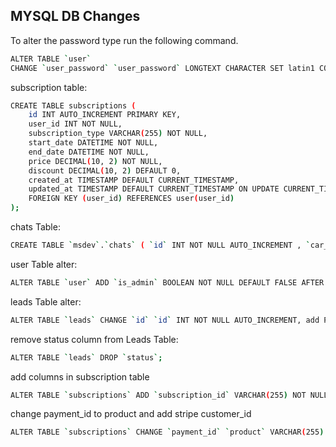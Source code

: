 ## MYSQL DB Changes

To alter the password type run the following command.

```bash
ALTER TABLE `user`
CHANGE `user_password` `user_password` LONGTEXT CHARACTER SET latin1 COLLATE latin1_swedish_ci NOT NULL;
```

subscription table:

```bash
CREATE TABLE subscriptions (
    id INT AUTO_INCREMENT PRIMARY KEY,
    user_id INT NOT NULL,
    subscription_type VARCHAR(255) NOT NULL,
    start_date DATETIME NOT NULL,
    end_date DATETIME NOT NULL,
    price DECIMAL(10, 2) NOT NULL,
    discount DECIMAL(10, 2) DEFAULT 0,
    created_at TIMESTAMP DEFAULT CURRENT_TIMESTAMP,
    updated_at TIMESTAMP DEFAULT CURRENT_TIMESTAMP ON UPDATE CURRENT_TIMESTAMP,
    FOREIGN KEY (user_id) REFERENCES user(user_id)
);
```

chats Table:

```bash
CREATE TABLE `msdev`.`chats` ( `id` INT NOT NULL AUTO_INCREMENT , `car_crawled_id` INT NOT NULL , `from_user` INT NOT NULL , `to_user` INT NOT NULL , `message` LONGTEXT NULL DEFAULT NULL , `attachment` LONGTEXT NULL DEFAULT NULL , `is_read` INT NOT NULL DEFAULT '0' , `created_at` TIMESTAMP NOT NULL DEFAULT CURRENT_TIMESTAMP , `deleted_at` TIMESTAMP NULL DEFAULT NULL , PRIMARY KEY (`id`)) ENGINE = InnoDB;
```

user Table alter:

```bash
ALTER TABLE `user` ADD `is_admin` BOOLEAN NOT NULL DEFAULT FALSE AFTER `user_password_ori`;
```

leads Table alter:

```bash
ALTER TABLE `leads` CHANGE `id` `id` INT NOT NULL AUTO_INCREMENT, add PRIMARY KEY (`id`), CHANGE `is_verified` `is_verified` VARCHAR(100) NULL DEFAULT NULL, CHANGE `status` `status` VARCHAR(100) NULL DEFAULT NULL, ADD `city` VARCHAR(100) NULL DEFAULT NULL AFTER `price`;
```

remove status column from Leads Table:

```bash
ALTER TABLE `leads` DROP `status`;
```

add columns in subscription table

```bash
ALTER TABLE `subscriptions` ADD `subscription_id` VARCHAR(255) NOT NULL AFTER `user_id`, ADD `currency` TEXT NOT NULL AFTER `subscription_id`, ADD `payment_id` VARCHAR(255) NOT NULL AFTER `currency`;
```

change payment_id to product and add stripe customer_id

```bash
ALTER TABLE `subscriptions` CHANGE `payment_id` `product` VARCHAR(255) CHARACTER SET utf8mb4 COLLATE utf8mb4_general_ci NOT NULL، ADD `customer_id` VARCHAR(255) NOT NULL AFTER `subscription_id`;
```
